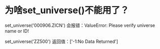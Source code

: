 # 为啥set_universe()不能用了？

set_universe('000906.ZICN')
会报错：ValueError: Please verify universe name or ID!

set_universe('ZZ500')
返回值：['-1:No Data Returned']